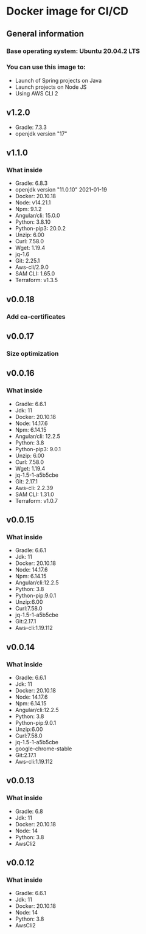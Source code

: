 # Docker image for CI/CD

## General information
### Base operating system: Ubuntu 20.04.2 LTS

### You can use this image to:
- Launch of Spring projects on Java
- Launch projects on Node JS
- Using AWS CLI 2

## v1.2.0

- Gradle: 7.3.3
- openjdk version "17"

## v1.1.0

### What inside

- Gradle: 6.8.3
- openjdk version "11.0.10" 2021-01-19
- Docker: 20.10.18
- Node: v14.21.1
- Npm: 9.1.2
- Angular/cli: 15.0.0
- Python: 3.8.10
- Python-pip3: 20.0.2
- Unzip: 6.00
- Curl: 7.58.0
- Wget: 1.19.4
- jq-1.6
- Git: 2.25.1
- Aws-cli/2.9.0
- SAM CLI: 1.65.0
- Terraform: v1.3.5

## v0.0.18

### Add ca-certificates

## v0.0.17

### Size optimization

## v0.0.16

### What inside

- Gradle: 6.6.1
- Jdk: 11
- Docker: 20.10.18
- Node: 14.17.6
- Npm: 6.14.15
- Angular/cli: 12.2.5
- Python: 3.8
- Python-pip3: 9.0.1
- Unzip: 6.00
- Curl: 7.58.0
- Wget: 1.19.4
- jq-1.5-1-a5b5cbe
- Git: 2.17.1
- Aws-cli: 2.2.39
- SAM CLI: 1.31.0
- Terraform: v1.0.7

## v0.0.15

### What inside

- Gradle: 6.6.1
- Jdk: 11
- Docker: 20.10.18
- Node: 14.17.6
- Npm: 6.14.15
- Angular/cli:12.2.5
- Python: 3.8
- Python-pip:9.0.1
- Unzip:6.00
- Curl:7.58.0
- jq-1.5-1-a5b5cbe
- Git:2.17.1
- Aws-cli:1.19.112

## v0.0.14

### What inside

- Gradle: 6.6.1
- Jdk: 11
- Docker: 20.10.18
- Node: 14.17.6
- Npm: 6.14.15
- Angular/cli:12.2.5
- Python: 3.8
- Python-pip:9.0.1
- Unzip:6.00
- Curl:7.58.0
- jq-1.5-1-a5b5cbe
- google-chrome-stable
- Git:2.17.1
- Aws-cli:1.19.112

## v0.0.13

### What inside

- Gradle: 6.8
- Jdk: 11
- Docker: 20.10.18
- Node: 14
- Python: 3.8
- AwsCli2

## v0.0.12

### What inside

- Gradle: 6.6.1
- Jdk: 11
- Docker: 20.10.18
- Node: 14
- Python: 3.8
- AwsCli2


